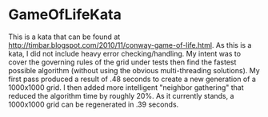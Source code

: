 GameOfLifeKata
==============
This is a kata that can be found at http://timbar.blogspot.com/2010/11/conway-game-of-life.html.  As this is a kata, I did not include heavy error checking/handling.  My intent was to cover the governing rules of the grid under tests then find the fastest possible algorithm (without using the obvious multi-threading solutions). My first pass produced a result of .48 seconds to create a new generation of a 1000x1000 grid.  I then added more intelligent "neighbor gathering" that reduced the algorithm time by roughly 20%.  As it currently stands, a 1000x1000 grid can be regenerated in .39 seconds.